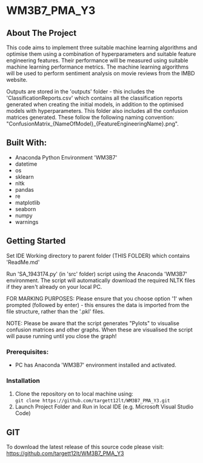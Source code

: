 # WM3B7_PMA_Y3

## About The Project
This code aims to implement three suitable machine learning algorithms and optimise them using a combination of hyperparameters and suitable feature engineering features. Their performance will be measured using suitable machine learning performance metrics. The machine learning algorithms will be used to perform sentiment analysis on movie reviews from the IMBD website.  

Outputs are stored in the 'outputs' folder - this includes the 'ClassificationReports.csv' which contains all the classification reports
generated when creating the initial models, in addition to the optimised models with hyperparameters. This folder also includes all the 
confusion matrices generated. These follow the following naming convention: "ConfusionMatrix_{NameOfModel}_{FeatureEngineeringName}.png".  

## Built With:
* Anaconda Python Environment 'WM3B7'
* datetime
* os
* sklearn
* nltk
* pandas
* re
* matplotlib
* seaborn
* numpy
* warnings


## Getting Started
Set IDE Working directory to parent folder (THIS FOLDER) which contains 'ReadMe.md'

Run 'SA_1943174.py' (in 'src' folder) script using the Anaconda 'WM3B7' environment. The script will automatically 
download the required NLTK files if they aren't already on your local PC. 

FOR MARKING PURPOSES: Please ensure that you choose option '1' when prompted (followed by enter) - this ensures the 
data is imported from the file structure, rather than the '.pkl' files.

NOTE: Please be aware that the script generates "Pylots" to visualise confusion matrices and other graphs. 
When these are visualised the script will pause running until you close the graph!  

### Prerequisites:
* PC has Anaconda 'WM3B7' environment installed and activated.

### Installation
1.  Clone the repository on to local machine using:  
`git clone https://github.com/targett12lt/WM3B7_PMA_Y3.git`
2. Launch Project Folder and Run in local IDE (e.g. Microsoft Visual Studio Code)  

## GIT
To download the latest release of this source code please visit:  
https://github.com/targett12lt/WM3B7_PMA_Y3
